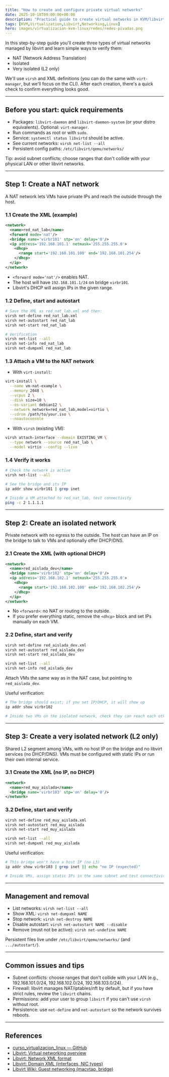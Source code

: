 ```yaml
---
title: "How to create and configure private virtual networks"
date: 2025-10-18T09:00:00+00:00
description: "Practical guide to create virtual networks in KVM/libvirt: NAT, isolated and very isolated networks. Includes virsh commands, XML examples and verification steps."
tags: [KVM,Virtualization,Libvirt,Networking,Linux]
hero: images/virtualizacion-kvm-linux/redes/redes-pivadas.png
---
```


In this step-by-step guide you'll create three types of virtual networks managed by libvirt and learn simple ways to verify them:

- NAT (Network Address Translation)
- Isolated
- Very isolated (L2 only)

We'll use `virsh` and XML definitions (you can do the same with `virt-manager`, but we'll focus on the CLI). After each creation, there's a quick check to confirm everything looks good.

---

## Before you start: quick requirements

- Packages: `libvirt-daemon` and `libvirt-daemon-system` (or your distro equivalents). Optional: `virt-manager`.
- Run commands as root or with `sudo`.
- Service: `systemctl status libvirtd` should be active.
- See current networks: `virsh net-list --all`
- Persistent config paths: `/etc/libvirt/qemu/networks/`

Tip: avoid subnet conflicts; choose ranges that don't collide with your physical LAN or other libvirt networks.

---

## Step 1: Create a NAT network

A NAT network lets VMs have private IPs and reach the outside through the host.

### 1.1 Create the XML (example)

```xml
<network>
  <name>red_nat_lab</name>
  <forward mode='nat'/>
  <bridge name='virbr101' stp='on' delay='0'/>
  <ip address='192.168.101.1' netmask='255.255.255.0'>
    <dhcp>
      <range start='192.168.101.100' end='192.168.101.254'/>
    </dhcp>
  </ip>
</network>
```

- `<forward mode='nat'/>` enables NAT.
- The host will have `192.168.101.1/24` on bridge `virbr101`.
- Libvirt's DHCP will assign IPs in the given range.

### 1.2 Define, start and autostart

```bash
# Save the XML as red_nat_lab.xml and then:
virsh net-define red_nat_lab.xml
virsh net-autostart red_nat_lab
virsh net-start red_nat_lab

# Verification
virsh net-list --all
virsh net-info red_nat_lab
virsh net-dumpxml red_nat_lab
```

### 1.3 Attach a VM to the NAT network

- With `virt-install`:

```bash
virt-install \
  --name vm-nat-example \
  --memory 2048 \
  --vcpus 2 \
  --disk size=10 \
  --os-variant debian12 \
  --network network=red_nat_lab,model=virtio \
  --cdrom /path/to/your.iso \
  --noautoconsole
```

- With `virsh` (existing VM):

```bash
virsh attach-interface --domain EXISTING_VM \
  --type network --source red_nat_lab \
  --model virtio --config --live
```

### 1.4 Verify it works

```bash
# Check the network is active
virsh net-list --all

# See the bridge and its IP
ip addr show virbr101 | grep inet

# Inside a VM attached to red_nat_lab, test connectivity
ping -c 2 1.1.1.1
```

---

## Step 2: Create an isolated network

Private network with no egress to the outside. The host can have an IP on the bridge to talk to VMs and optionally offer DHCP/DNS.

### 2.1 Create the XML (with optional DHCP)

```xml
<network>
  <name>red_aislada_dev</name>
  <bridge name='virbr102' stp='on' delay='0'/>
  <ip address='192.168.102.1' netmask='255.255.255.0'>
    <dhcp>
      <range start='192.168.102.100' end='192.168.102.254'/>
    </dhcp>
  </ip>
</network>
```

- No `<forward>`: no NAT or routing to the outside.
- If you prefer everything static, remove the `<dhcp>` block and set IPs manually on each VM.

### 2.2 Define, start and verify

```bash
virsh net-define red_aislada_dev.xml
virsh net-autostart red_aislada_dev
virsh net-start red_aislada_dev

virsh net-list --all
virsh net-info red_aislada_dev
```

Attach VMs the same way as in the NAT case, but pointing to `red_aislada_dev`.

Useful verification:

```bash
# The bridge should exist; if you set IP/DHCP, it will show up
ip addr show virbr102

# Inside two VMs on the isolated network, check they can reach each other (ping by IP)
```

---

## Step 3: Create a very isolated network (L2 only)

Shared L2 segment among VMs, with no host IP on the bridge and no libvirt services (no DHCP/DNS). VMs must be configured with static IPs or run their own internal service.

### 3.1 Create the XML (no IP, no DHCP)

```xml
<network>
  <name>red_muy_aislada</name>
  <bridge name='virbr103' stp='on' delay='0'/>
</network>
```

### 3.2 Define, start and verify

```bash
virsh net-define red_muy_aislada.xml
virsh net-autostart red_muy_aislada
virsh net-start red_muy_aislada

virsh net-list --all
virsh net-dumpxml red_muy_aislada
```

Useful verification:

```bash
# This bridge won't have a host IP (no L3)
ip addr show virbr103 | grep inet || echo "no IP (expected)"

# Inside VMs, assign static IPs in the same subnet and test connectivity between them
```

---

## Management and removal

- List networks: `virsh net-list --all`
- Show XML: `virsh net-dumpxml NAME`
- Stop network: `virsh net-destroy NAME`
- Disable autostart: `virsh net-autostart NAME --disable`
- Remove (must not be active): `virsh net-undefine NAME`

Persistent files live under `/etc/libvirt/qemu/networks/` (and `.../autostart/`).

---

## Common issues and tips

- Subnet conflicts: choose ranges that don't collide with your LAN (e.g., 192.168.101.0/24, 192.168.102.0/24, 192.168.103.0/24).
- Firewall: libvirt manages NAT/iptables/nft by default, but if you have strict rules, review the `libvirt` chains.
- Permissions: add your user to group `libvirt` if you can't use `virsh` without root.
- Persistence: use `net-define` and `net-autostart` so the network survives reboots.

---

## References

- [curso_virtualizacion_linux — GitHub](https://github.com/josedom24/curso_virtualizacion_linux)
- [Libvirt: Virtual networking overview](https://libvirt.org/network.html)
- [Libvirt: Network XML format](https://libvirt.org/formatnetwork.html)
- [Libvirt: Domain XML (interfaces, NIC types)](https://libvirt.org/formatdomain.html)
- [Libvirt Wiki: Guest networking (macvtap, bridge)](https://wiki.libvirt.org/page/Guest_Networking)